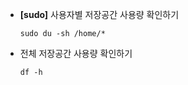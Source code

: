 - **[sudo]** 사용자별 저장공간 사용량 확인하기

  ```shell
  sudo du -sh /home/*
  ```
- 전체 저장공간 사용량 확인하기

  ```shell
  df -h
  ```
